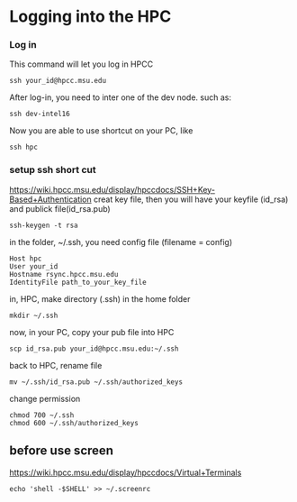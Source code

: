 # Logging into the HPC

### Log in
This command will let you log in HPCC
```
ssh your_id@hpcc.msu.edu
```

After log-in, you need to inter one of the dev node. such as:
```
ssh dev-intel16
```
Now you are able to use shortcut on your PC, like
```
ssh hpc
```


### setup ssh short cut
https://wiki.hpcc.msu.edu/display/hpccdocs/SSH+Key-Based+Authentication
creat key file, then you will have your keyfile (id_rsa) and publick file(id_rsa.pub)
```
ssh-keygen -t rsa
```
in the folder, ~/.ssh, you need config file (filename = config)
```
Host hpc
User your_id
Hostname rsync.hpcc.msu.edu
IdentityFile path_to_your_key_file
```
in, HPC, make directory (.ssh) in the home folder
```
mkdir ~/.ssh
```

now, in your PC, copy your pub file into HPC
```
scp id_rsa.pub your_id@hpcc.msu.edu:~/.ssh
```

back to HPC, rename file
```
mv ~/.ssh/id_rsa.pub ~/.ssh/authorized_keys
```
change permission
```
chmod 700 ~/.ssh
chmod 600 ~/.ssh/authorized_keys
```


## before use screen
https://wiki.hpcc.msu.edu/display/hpccdocs/Virtual+Terminals
```
echo 'shell -$SHELL' >> ~/.screenrc
```

